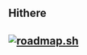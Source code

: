 ## Hithere

## [![roadmap.sh](https://roadmap.sh/card/tall/668d46458896c6f50b1b56b5?variant=dark&roadmaps=aws)](https://roadmap.sh)